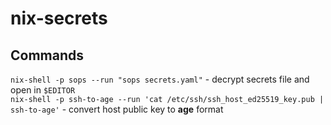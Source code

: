 # nix-secrets
## Commands
`nix-shell -p sops --run "sops secrets.yaml"` - decrypt secrets file and open in `$EDITOR`  
`nix-shell -p ssh-to-age --run 'cat /etc/ssh/ssh_host_ed25519_key.pub | ssh-to-age'` - convert host public key to **age** format  

